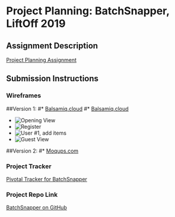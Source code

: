 # Project Planning: BatchSnapper, LiftOff 2019

## Assignment Description
[Project Planning Assignment](https://education.launchcode.org/liftoff-OLD/assignments/planning/)

## Submission Instructions

### Wireframes
##Version 1:
#* [Balsamiq.cloud](https://balsamiq.cloud/stxka7/p9l7w6s/r7C56)
#* [Balsamiq.cloud](https://balsamiq.cloud/stxka7/p9l7w6s/r7C56?f=N4IgUiBcCMA0IDkoAZ4GEpxAGU%2FAQniALJEBaRA0lANoC6AvkA%3D%3D)

* ![Opening View](/images/openView.png)
* ![Register](/images/registration.png)
* ![User #1, add items](/images/addItems.png)
* ![Guest View](/images/guestView.png)

##Version 2:
#* [Moqups.com](https://app.moqups.com/rgGAcBTkPz/edit/page/aa9df7b72)

### Project Tracker

[Pivotal Tracker for BatchSnapper](https://www.pivotaltracker.com/n/projects/2186834)

### Project Repo Link

[BatchSnapper on GitHub](https://github.com/mnwiegand/BatchSnapper)
